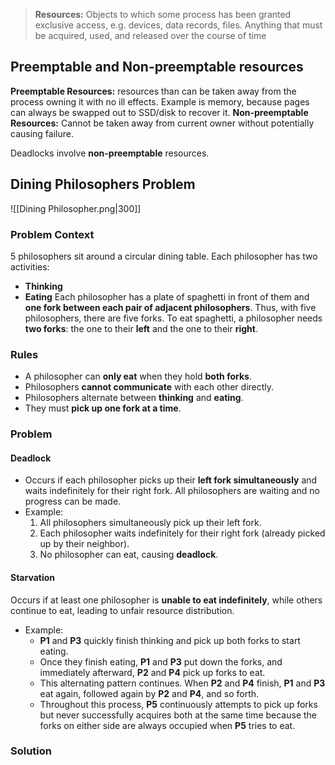 > **Resources:** Objects to which some process has been granted exclusive access, e.g. devices, data records, files. Anything that must be acquired, used, and released over the course of time

## Preemptable and Non-preemptable resources
**Preemptable Resources:** resources than can be taken away from the process owning it with no ill effects. Example is memory, because pages can always be swapped out to SSD/disk to recover it.
**Non-preemptable Resources:** Cannot be taken away from current owner without potentially causing failure. 

Deadlocks involve **non-preemptable** resources.

## Dining Philosophers Problem
![[Dining Philosopher.png|300]]
### Problem Context
5 philosophers sit around a circular dining table. Each philosopher has two activities:
- **Thinking**
- **Eating**
Each philosopher has a plate of spaghetti in front of them and **one fork between each pair of adjacent philosophers**. Thus, with five philosophers, there are five forks. To eat spaghetti, a philosopher needs **two forks**: the one to their **left** and the one to their **right**.
### Rules
- A philosopher can **only eat** when they hold **both forks**.
- Philosophers **cannot communicate** with each other directly.
- Philosophers alternate between **thinking** and **eating**.
- They must **pick up one fork at a time**.
### Problem
#### Deadlock
- Occurs if each philosopher picks up their **left fork simultaneously** and waits indefinitely for their right fork. All philosophers are waiting and no progress can be made.
- Example:
	1. All philosophers simultaneously pick up their left fork.
    2. Each philosopher waits indefinitely for their right fork (already picked up by their neighbor).
    3. No philosopher can eat, causing **deadlock**.
#### Starvation 
Occurs if at least one philosopher is **unable to eat indefinitely**, while others continue to eat, leading to unfair resource distribution.
- Example:
	- **P1** and **P3** quickly finish thinking and pick up both forks to start eating.
	- Once they finish eating, **P1** and **P3** put down the forks, and immediately afterward, **P2** and **P4** pick up forks to eat.
	- This alternating pattern continues. When **P2** and **P4** finish, **P1** and **P3** eat again, followed again by **P2** and **P4**, and so forth.
	- Throughout this process, **P5** continuously attempts to pick up forks but never successfully acquires both at the same time because the forks on either side are always occupied when **P5** tries to eat.
### Solution
